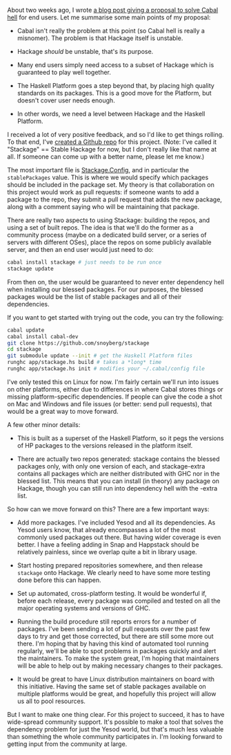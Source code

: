 About two weeks ago, I wrote [a blog post giving a proposal to solve Cabal
hell](http://www.yesodweb.com/blog/2012/11/solving-cabal-hell) for end users.
Let me summarise some main points of my proposal:

* Cabal isn't really the problem at this point (so Cabal hell is really a
  misnomer). The problem is that Hackage itself is unstable.

* Hackage *should* be unstable, that's its purpose.

* Many end users simply need access to a subset of Hackage which is guaranteed
  to play well together.

* The Haskell Platform goes a step beyond that, by placing high quality
  standards on its packages. This is a good move for the Platform, but doesn't
  cover user needs enough.

* In other words, we need a level between Hackage and the Haskell Platform.

I received a lot of very positive feedback, and so I'd like to get things
rolling. To that end, I've [created a Github
repo](https://github.com/snoyberg/stackage) for this project. (Note: I've
called it "Stackage" == Stable Hackage for now, but I don't really like that
name at all. If someone can come up with a better name, please let me know.)

The most important file is
[Stackage.Config](https://github.com/snoyberg/stackage/blob/master/Stackage/Config.hs),
and in particular the `stablePackages` value. This is where we would specify
which packages should be included in the package set. My theory is that
collaboration on this project would work as pull requests: if someone wants to
add a package to the repo, they submit a pull request that adds the new
package, along with a comment saying who will be maintaining that package.

There are really two aspects to using Stackage: building the repos, and using a
set of built repos. The idea is that we'll do the former as a community process
(maybe on a dedicated build server, or a series of servers with different
OSes), place the repos on some publicly available server, and then an end user
would just need to do:

```bash
cabal install stackage # just needs to be run once
stackage update
```

From then on, the user would be guaranteed to never enter dependency hell when
installing our blessed packages. For our purposes, the blessed packages would
be the list of stable packages and all of their dependencies.

If you want to get started with trying out the code, you can try the following:

```bash
cabal update
cabal install cabal-dev
git clone https://github.com/snoyberg/stackage
cd stackage
git submodule update --init # get the Haskell Platform files
runghc app/stackage.hs build # takes a *long* time
runghc app/stackage.hs init # modifies your ~/.cabal/config file
```

I've only tested this on Linux for now. I'm fairly certain we'll run into
issues on other platforms, either due to differences in where Cabal stores
things or missing platform-specific dependencies. If people can give the code a
shot on Mac and Windows and file issues (or better: send pull requests), that
would be a great way to move forward.

A few other minor details:

* This is built as a superset of the Haskell Platform, so it pegs the versions
  of HP packages to the versions released in the platform itself.

*   There are actually two repos generated: stackage contains the blessed
    packages only, with only one version of each, and stackage-extra contains
    all packages which are neither distributed with GHC nor in the blessed list.
    This means that you can install (in theory) any package on Hackage, though you
    can still run into dependency hell with the -extra list.

So how can we move forward on this? There are a few important ways:

*   Add more packages. I've included Yesod and all its dependencies. As Yesod
    users know, that already encompasses a lot of the most commonly used
    packages out there. But having wider coverage is even better. I have a feeling
    adding in Snap and Happstack should be relatively painless, since we overlap
    quite a bit in library usage.

*   Start hosting prepared repositories somewhere, and then release `stackage`
    onto Hackage. We clearly need to have some more testing done before this
    can happen.

*   Set up automated, cross-platform testing. It would be wonderful if, before
    each release, every package was compiled and tested on all the major
    operating systems and versions of GHC.

*   Running the build procedure still reports errors for a number of packages.
    I've been sending a lot of pull requests over the past few days to try and
    get those corrected, but there are still some more out there. I'm hoping that
    by having this kind of automated tool running regularly, we'll be able to spot
    problems in packages quickly and alert the maintainers. To make the system
    great, I'm hoping that maintainers will be able to help out by making necessary
    changes to their packages.

*   It would be great to have Linux distribution maintainers on board with this
    initiative. Having the same set of stable packages available on multiple
    platforms would be great, and hopefully this project will allow us all to pool
    resources.

But I want to make one thing clear. For this project to succeed, it has to have
wide-spread community support. It's possible to make a tool that solves the
dependency problem for just the Yesod world, but that's much less valuable than
something the whole community participates in. I'm looking forward to getting
input from the community at large.
